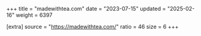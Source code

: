 +++
title = "madewithtea.com"
date = "2023-07-15"
updated = "2025-02-16"
weight = 6397

[extra]
source = "https://madewithtea.com/"
ratio = 46
size = 6
+++
